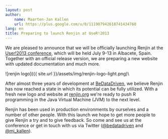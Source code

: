 ```yaml
---
layout: post
author: 
    name: Maarten-Jan Kallen
    url: https://plus.google.com/u/0/111907942618741434760
lang: en
title: Preparing to launch Renjin at UseR!2013
---
```


We are pleased to announce that we will be officially launching Renjin at the
[User!2013 conference](http://www.edii.uclm.es/~useR-2013/), which will be held
July 9-13 in Albacete, Spain. Together with an official release version, we are
preparing a new website with updated documentation and much more.

![renjin logo]({{ site.url }}/assets/img/renjin-logo-light.png)\

After almost three years of development at
[BeDataDriven](http://www.bedatadriven.com), we believe Renjin has now reached
a state in which its potential can be fully utilized. With a fresh new logo and
website at [renjin.org](http://www.renjin.org) we're ready to push
R programming in the Java Virtual Machine (JVM) to the next level.

Renjin has been used in production environments by ourselves and a number of
other people. With this launch we hope to get more people to give Renjin a try
and to give feedback. So come and see us at the conference or get in touch with
us via Twitter ([@bedatadriven](https://twitter.com/bedatadriven) and
[@mj_kallen](https://twitter.com/mj_kallen)).
